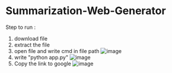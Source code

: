 # Summarization-Web-Generator
Step to run :
1. download file 
2. extract the file 
3. open file and write cmd in file path
   ![image](https://github.com/kaniagalih/Summarization-Web-Generator/assets/92000921/07b3fa0c-5be7-4fd1-8820-eb4a40ec81d4)
5. write "python app.py"
   ![image](https://github.com/kaniagalih/Summarization-Web-Generator/assets/92000921/be7af112-828b-47dd-9d5f-4895caed504c)
7. Copy the link to google 
![image](https://github.com/kaniagalih/Summarization-Web-Generator/assets/92000921/b556c77e-1517-4e52-a7d3-b872a1c26525)
